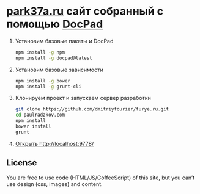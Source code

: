 # [park37a.ru](http://park37a.ru/) сайт собранный с помощью [DocPad](https://github.com/bevry/docpad)

1. Установим базовые пакеты и DocPad

	```bash
	npm install -g npm
	npm install -g docpad@latest
	```

2. Установим базовые зависимости

	```bash
	npm install -g bower
	npm install -g grunt-cli
	```

4. Клонируем проект и запускаем сервер разработки

	``` bash
	git clone https://github.com/dmitriyfourier/furye.ru.git
	cd paulradzkov.com
	npm install
	bower install
	grunt
	```

1. [Открыть http://localhost:9778/](http://localhost:9778/)


## License

You are free to use code (HTML/JS/CoffeeScript) of this site, but you can’t use design (css, images) and content.